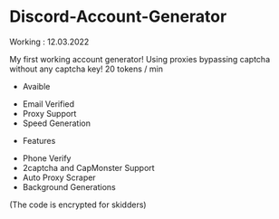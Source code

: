 # Discord-Account-Generator
Working : 12.03.2022

My first working account generator! Using proxies bypassing captcha without any captcha key!
20 tokens / min

* Avaible

- Email Verified
- Proxy Support
- Speed Generation

* Features

- Phone Verify
- 2captcha and CapMonster Support
- Auto Proxy Scraper
- Background Generations

(The code is encrypted for skidders)
